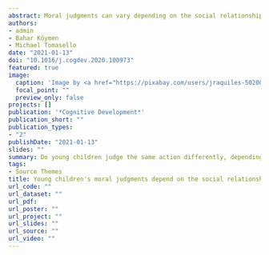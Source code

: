 ```yaml
---
abstract: Moral judgments can vary depending on the social relationship between agents. We presented 4and 6-year-old peer dyads (N = 128) with stories, in which a parent (parent condition) or a peer protagonist (peer condition) faced a child in need of help (e.g., the child is thirsty). The dyads had to decide whether the protagonist helped at a cost (e.g., by giving up their water) or not. 6-year-olds expected a parent to help their child more than they expected a child to help their peer. Moreover, children justified their expectations more often with normative statements (e.g., "She has to help") in the parent condition than in the peer condition. Thus, refusal to help a child was more acceptable coming from a peer than from a parent. The results suggest that young children take into account multiple perspectives and form different normative expectations for different social agents when making moral judgments. 
authors:
- admin
- Bahar Köymen
- Michael Tomasello
date: "2021-01-13"
doi: "10.1016/j.cogdev.2020.100973"
featured: true
image:
  caption: 'Image by <a href="https://pixabay.com/users/jraquiles-5020015/?utm_source=link-attribution&amp;utm_medium=referral&amp;utm_campaign=image&amp;utm_content=5310026">Junior Aquiles Junior</a> from <a href="https://pixabay.com/?utm_source=link-attribution&amp;utm_medium=referral&amp;utm_campaign=image&amp;utm_content=5310026">Pixabay</a>'
  focal_point: ""
  preview_only: false
projects: []
publication: '*Cognitive Development*'
publication_short: ""
publication_types:
- "2"
publishDate: "2021-01-13"
slides: ""
summary: Do young children judge the same action differently, depending on the social status of the actor?
tags:
- Source Themes
title: Young children's moral judgments depend on the social relationship between agents
url_code: ""
url_dataset: ""
url_pdf: 
url_poster: ""
url_project: ""
url_slides: ""
url_source: ""
url_video: ""
---
```



